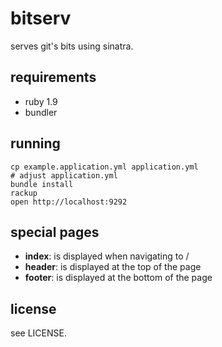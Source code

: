 # bitserv

serves git's bits using sinatra.

## requirements

* ruby 1.9
* bundler

## running

    cp example.application.yml application.yml
    # adjust application.yml
    bundle install
    rackup
    open http://localhost:9292

## special pages

* **index**: is displayed when navigating to /
* **header**: is displayed at the top of the page
* **footer**: is displayed at the bottom of the page

## license

see LICENSE.
